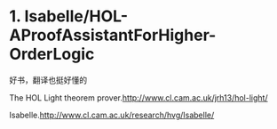 # 1. Isabelle/HOL-AProofAssistantForHigher-OrderLogic

好书，翻译也挺好懂的




The HOL Light theorem prover.http://www.cl.cam.ac.uk/jrh13/hol-light/

Isabelle.http://www.cl.cam.ac.uk/research/hvg/Isabelle/

















































































